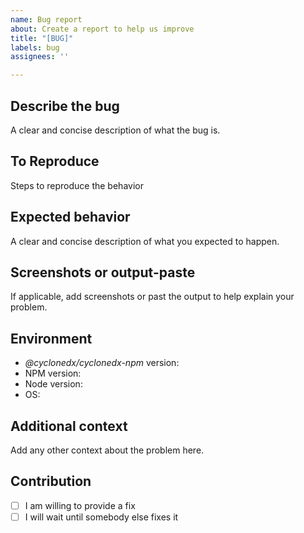 ```yaml
---
name: Bug report
about: Create a report to help us improve
title: "[BUG]"
labels: bug
assignees: ''

---
```


## Describe the bug

A clear and concise description of what the bug is.

## To Reproduce

Steps to reproduce the behavior

## Expected behavior

A clear and concise description of what you expected to happen.

## Screenshots or output-paste

If applicable, add screenshots or past the output to help explain your problem.

## Environment

- _@cyclonedx/cyclonedx-npm_ version: <!-- e.g. `v3.2.0`. get via `cyclonedx-npm --version` -->
- NPM version: <!-- get via `npm --version` -->
- Node version: <!-- get via `node --version` -->
- OS: <!-- e.g. windows 11, ubuntu linux, ... -->

## Additional context

Add any other context about the problem here.

## Contribution 

<!-- please choose one by putting an `x` in the box `[ ]` -->
- [ ] I am willing to provide a fix
- [ ] I will wait until somebody else fixes it
